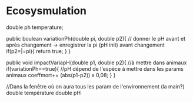 # Ecosysmulation
double ph temperature;

public boulean variationPh(double pi, double p2){ // donner le pH avant et après changement -> enregistrer la pi (pH init) avant 								changement
	if(p2=|=pi){
		return true;
	}
}

public void impactVariapH(double p1, double p2){ //à mettre dans animaux
	if(variationPh==true){ //pH dépend de l'espèce à mettre dans les params animaux
		coeffmort+= (abs(p1-p2)) x 0,08;
	}
}


//Dans la fenêtre où on aura tous les param de l'environnement (la main?)
double température 
double pH

